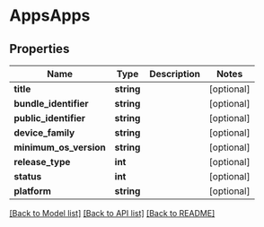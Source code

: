 # AppsApps

## Properties
Name | Type | Description | Notes
------------ | ------------- | ------------- | -------------
**title** | **string** |  | [optional] 
**bundle_identifier** | **string** |  | [optional] 
**public_identifier** | **string** |  | [optional] 
**device_family** | **string** |  | [optional] 
**minimum_os_version** | **string** |  | [optional] 
**release_type** | **int** |  | [optional] 
**status** | **int** |  | [optional] 
**platform** | **string** |  | [optional] 

[[Back to Model list]](../README.md#documentation-for-models) [[Back to API list]](../README.md#documentation-for-api-endpoints) [[Back to README]](../README.md)



